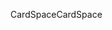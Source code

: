 <span data-ttu-id="c46af-101">CardSpace</span><span class="sxs-lookup"><span data-stu-id="c46af-101">CardSpace</span></span>
